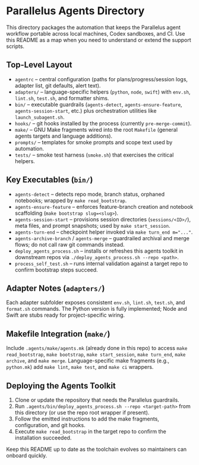 # Parallelus Agents Directory

This directory packages the automation that keeps the Parallelus agent workflow portable across local machines, Codex sandboxes, and CI. Use this README as a map when you need to understand or extend the support scripts.

## Top-Level Layout
- `agentrc` – central configuration (paths for plans/progress/session logs, adapter list, git defaults, alert text).
- `adapters/` – language-specific helpers (`python`, `node`, `swift`) with `env.sh`, `lint.sh`, `test.sh`, and formatter shims.
- `bin/` – executable guardrails (`agents-detect`, `agents-ensure-feature`, `agents-session-start`, etc.) plus orchestration utilities like `launch_subagent.sh`.
- `hooks/` – git hooks installed by the process (currently `pre-merge-commit`).
- `make/` – GNU Make fragments wired into the root `Makefile` (general agents targets and language additions).
- `prompts/` – templates for smoke prompts and scope text used by automation.
- `tests/` – smoke test harness (`smoke.sh`) that exercises the critical helpers.

## Key Executables (`bin/`)
- `agents-detect` – detects repo mode, branch status, orphaned notebooks; wrapped by `make read_bootstrap`.
- `agents-ensure-feature` – enforces feature-branch creation and notebook scaffolding (`make bootstrap slug=<slug>`).
- `agents-session-start` – provisions session directories (`sessions/<ID>/`), meta files, and prompt snapshots; used by `make start_session`.
- `agents-turn-end` – checkpoint helper invoked via `make turn_end m="..."`.
- `agents-archive-branch` / `agents-merge` – guardrailed archival and merge flows; do not call raw git commands instead.
- `deploy_agents_process.sh` – installs or refreshes this agents toolkit in downstream repos via `./deploy_agents_process.sh --repo <path>`.
- `process_self_test.sh` – runs internal validation against a target repo to confirm bootstrap steps succeed.

## Adapter Notes (`adapters/`)
Each adapter subfolder exposes consistent `env.sh`, `lint.sh`, `test.sh`, and `format.sh` commands. The Python version is fully implemented; Node and Swift are stubs ready for project-specific wiring.

## Makefile Integration (`make/`)
Include `.agents/make/agents.mk` (already done in this repo) to access `make read_bootstrap`, `make bootstrap`, `make start_session`, `make turn_end`, `make archive`, and `make merge`. Language-specific make fragments (e.g., `python.mk`) add `make lint`, `make test`, and `make ci` wrappers.

## Deploying the Agents Toolkit
1. Clone or update the repository that needs the Parallelus guardrails.
2. Run `.agents/bin/deploy_agents_process.sh --repo <target-path>` from this directory (or use the repo root wrapper if present).
3. Follow the emitted instructions to add the make fragments, configuration, and git hooks.
4. Execute `make read_bootstrap` in the target repo to confirm the installation succeeded.

Keep this README up to date as the toolchain evolves so maintainers can onboard quickly.
